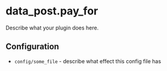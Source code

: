 data_post.pay_for
========

Describe what your plugin does here.

Configuration
-------------

* `config/some_file` - describe what effect this config file has
